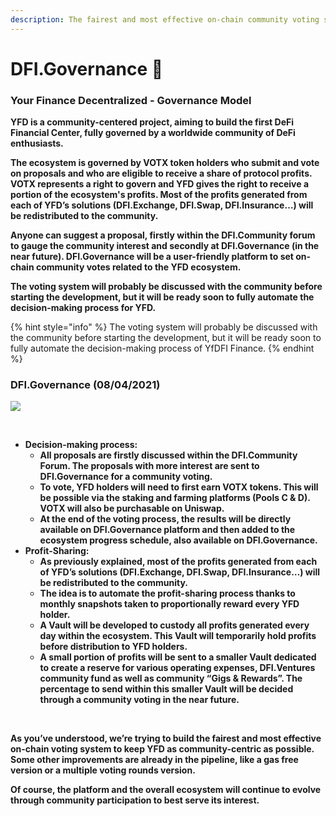 ```yaml
---
description: The fairest and most effective on-chain community voting system.
---
```


# DFI.Governance 🔄

### **Your Finance Decentralized - Governance Model**

**‌YFD is a community-centered project, aiming to build the first DeFi Financial Center, fully governed by a worldwide community of DeFi enthusiasts.**

**‌The ecosystem is governed by VOTX  token holders who submit and vote on proposals and who are eligible to receive a share of protocol profits. VOTX represents a right to govern and YFD gives the right to receive a portion of the ecosystem's profits. Most of the profits generated from each of YFD’s solutions \(DFI.Exchange, DFI.Swap, DFI.Insurance…\) will be redistributed to the community.**

**‌Anyone can suggest a proposal, firstly within the DFI.Community forum to gauge the community interest and secondly at DFI.Governance \(in the near future\). DFI.Governance will be a user-friendly platform to set on-chain community votes related to the YFD ecosystem.**

**The voting system will probably be discussed with the community before starting the development, but it will be ready soon to fully automate the decision-making process for YFD.**

{% hint style="info" %}
The voting system will probably be discussed with the community before starting the development, but it will be ready soon to fully automate the decision-making process of YfDFI Finance.
{% endhint %}

### **DFI.Governance \(08/04/2021\)**

![](https://lh3.googleusercontent.com/90W8X88azzUl2S1XMwPZuda0wxKxGeRfKz2Q3o9dBmfulcR14sDj6OCmx6nhutusCuFzoNM5Eu5ktbylAD4w1__XAhuLZIF14JKWqg0AmJjuWD5NitZlBqkmWIJmKRLmz6YWqABa)

**‌**

* **Decision-making process:**
  * **All proposals are firstly discussed within the DFI.Community Forum. The proposals with more interest are sent to DFI.Governance for a community voting.**
  * **To vote, YFD holders will need to first earn VOTX tokens. This will be possible via the staking and farming platforms \(Pools C & D\). VOTX will also be purchasable on Uniswap.** 
  * **At the end of the voting process, the results will be directly available on DFI.Governance platform and then added to the ecosystem progress schedule, also available on DFI.Governance.**
* **Profit-Sharing:**
  * **As previously explained, most of the profits generated from each of YFD’s solutions \(DFI.Exchange, DFI.Swap, DFI.Insurance…\) will be redistributed to the community.**
  * **The idea is to automate the profit-sharing process thanks to monthly snapshots taken to proportionally reward every YFD holder.**
  * **A Vault will be developed to custody all profits generated every day within the ecosystem. This Vault will temporarily hold profits before distribution to YFD holders.**
  * **A small portion of profits will be sent to a smaller Vault dedicated to create a reserve for various operating expenses, DFI.Ventures community fund as well as community “Gigs & Rewards”. The percentage to send within this smaller Vault will be decided through a community voting in the near future.**

**‌**

**As you’ve understood, we’re trying to build the fairest and most effective on-chain voting system to keep YFD as community-centric as possible. Some other improvements are already in the pipeline, like a gas free version or a multiple voting rounds version.**

**‌Of course, the platform and the overall ecosystem will continue to evolve through community participation to best serve its interest.**



